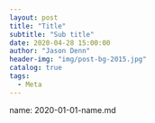 ```yaml
---
layout: post
title: "Title"
subtitle: "Sub title"
date: 2020-04-28 15:00:00
author: "Jason Denn"
header-img: "img/post-bg-2015.jpg"
catalog: true
tags:
  - Meta
---
```


name: 2020-01-01-name.md

